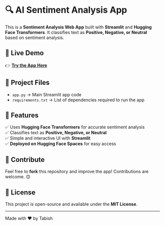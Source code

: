 # 🔍 AI Sentiment Analysis App

This is a **Sentiment Analysis Web App** built with **Streamlit** and **Hugging Face Transformers**. It classifies text as **Positive, Negative, or Neutral** based on sentiment analysis.

## 🚀 Live Demo
👉 **[Try the App Here](https://huggingface.co/spaces/YOUR-USERNAME/YOUR-SPACE-NAME)**

## 📂 Project Files
- `app.py` → Main Streamlit app code
- `requirements.txt` → List of dependencies required to run the app

## 🎯 Features
✅ Uses **Hugging Face Transformers** for accurate sentiment analysis  
✅ Classifies text as **Positive, Negative, or Neutral**  
✅ Simple and interactive UI with **Streamlit**  
✅ **Deployed on Hugging Face Spaces** for easy access  

## 🌟 Contribute
Feel free to **fork** this repository and improve the app! Contributions are welcome. 😊

## 📜 License
This project is open-source and available under the **MIT License**.

---

Made with ❤️ by Tabish

